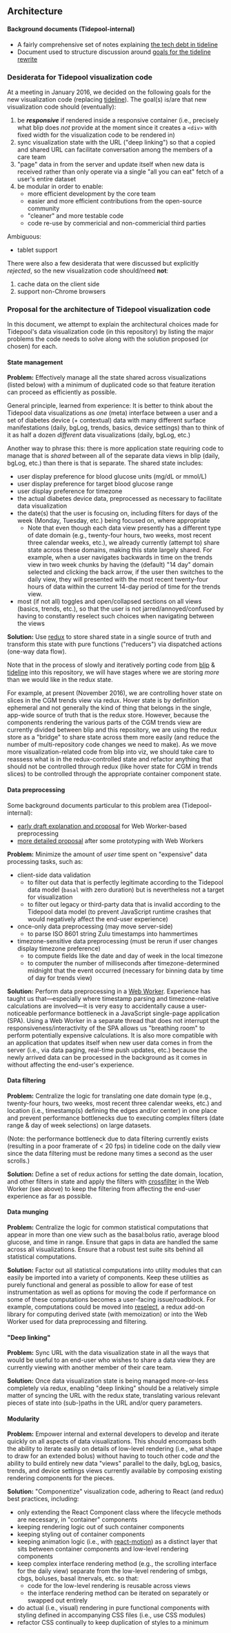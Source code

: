 ## Architecture

#### Background documents (Tidepool-internal)

- A fairly comprehensive set of notes explaining [the tech debt in tideline](https://docs.google.com/document/d/134kiT-aVvp63WpjBOafd63LyhecEs37T0u6-ChsyUSA/edit)
- Document used to structure discussion around [goals for the tideline rewrite](https://docs.google.com/document/d/1zACQThnrFmlcvxMIF2g_CnnkQ9A16ilw-JSI6oKgvoA/edit#heading=h.4t4q8lakp971)

### Desiderata for Tidepool visualization code

At a meeting in January 2016, we decided on the following goals for the new visualization code (replacing [tideline](https://github.com/tidepool-org/tideline)). The goal(s) is/are that new visualization code should (eventually):

1. be **_responsive_** if rendered inside a responsive container (i.e., precisely what blip does *not* provide at the moment since it creates a `<div>` with fixed width for the visualization code to be rendered in)
1. sync visualization state with the URL ("deep linking") so that a copied and shared URL can facilitate conversation among the members of a care team
1. "page" data in from the server and update itself when new data is received rather than only operate via a single "all you can eat" fetch of a user's entire dataset
1. be modular in order to enable:
    - more efficient development by the core team
    - easier and more efficient contributions from the open-source community
    - "cleaner" and more testable code
    - code re-use by commericial and non-commericial third parties

Ambiguous:

   - tablet support

There were also a few desiderata that were discussed but explicitly *rejected*, so the new visualization code should/need **not**:

1. cache data on the client side
1. support non-Chrome browsers


### Proposal for the architecture of Tidepool visualization code

In this document, we attempt to explain the architectural choices made for Tidepool's data visualization code (in this repository) by listing the major problems the code needs to solve along with the solution proposed (or chosen) for each.

#### State management

**Problem:** Effectively manage all the state shared across visualizations (listed below) with a minimum of duplicated code so that feature iteration can proceed as efficiently as possible.

General principle, learned from experience: It is better to think about the Tidepool data visualizations as *one* (meta) interface between a user and a set of diabetes device (+ contextual) data with many different surface manifestations (daily, bgLog, trends, basics, device settings) than to think of it as half a dozen *different* data visualizations (daily, bgLog, etc.)

Another way to phrase this: there is more application state requiring code to manage that is *shared* between all of the separate data views in blip (daily, bgLog, etc.) than there is that is separate. The shared state includes:

- user display preference for blood glucose units (mg/dL or mmol/L)
- user display preference for target blood glucose range
- user display preference for timezone
- the actual diabetes device data, preprocessed as necessary to facilitate data visualization
- the date(s) that the user is focusing on, including filters for days of the week (Monday, Tuesday, etc.) being focused on, where appropriate
    + Note that even though each data view presently has a different type of date domain (e.g., twenty-four hours, two weeks, most recent three calendar weeks, etc.), we already currently (attempt to) share state across these domains, making this state largely shared. For example, when a user navigates backwards in time on the trends view in two week chunks by having the (default) "14 day" domain selected and clicking the back arrow, if the user then switches to the daily view, they will presented with the most recent twenty-four hours of data within the current 14-day period of time for the trends view.
- most (if not all) toggles and open/collapsed sections on all views (basics, trends, etc.), so that the user is not jarred/annoyed/confused by having to constantly reselect such choices when navigating between the views

**Solution:** Use [redux](http://redux.js.org/ 'Redux') to store shared state in a single source of truth and transform this state with pure functions ("reducers") via dispatched actions (one-way data flow).

Note that in the process of slowly and iteratively porting code from [blip](https://github.com/tidepool-org/blip) & [tideline](https://github.com/tidepool-org/tidline) into this repository, we will have stages where we are storing *more* than we would like in the redux state.

For example, at present (November 2016), we are controlling hover state on slices in the CGM trends view via redux. Hover state is by definition ephemeral and not generally the kind of thing that belongs in the single, app-wide source of truth that is the redux store. However, because the components rendering the various parts of the CGM trends view are currently divided between blip and this repository, we are using the redux store as a "bridge" to share state across them more easily (and reduce the number of multi-repository code changes we need to make). As we move more visualization-related code from blip into viz, we should take care to reassess what is in the redux-controlled state and refactor anything that should not be controlled through redux (like hover state for CGM in trends slices) to be controlled through the appropriate container component state.

#### Data preprocessing

Some background documents particular to this problem area (Tidepool-internal):

- [early draft explanation and proposal](https://docs.google.com/document/d/190mj_S9vYKvINPbU7cMajGekebyX6AJ-W6v3P-cCRWI/edit# 'viz data preprocessing') for Web Worker-based preprocessing
- [more detailed proposal](https://docs.google.com/document/d/14n4OyyTKKfBxz7DzX9DnKST3nVarfae7Fgl9HgG6BlY/edit 'blip & viz data flow') after some prototyping with Web Workers

**Problem:** Minimize the amount of *user* time spent on "expensive" data processing tasks, such as:

- client-side data validation
    + to filter out data that is perfectly legitimate according to the Tidepool data model (`basal` with zero duration) but is nevertheless not a target for visualization
    + to filter out legacy or third-party data that is invalid according to the Tidepool data model (to prevent JavaScript runtime crashes that would negatively affect the end-user experience)
- once-only data preprocessing (may move server-side)
    + to parse ISO 8601 string Zulu timestamps into hammertimes
- timezone-sensitive data preprocessing (must be rerun if user changes display timezone preference)
    + to compute fields like the date and day of week in the local timezone
    + to computer the number of milliseconds after timezone-determined midnight that the event occurred (necessary for binning data by time of day for trends view)

**Solution:** Perform data preprocessing in a [Web Worker](https://developer.mozilla.org/en-US/docs/Web/API/Web_Workers_API/Using_web_workers). Experience has taught us that—especially where timestamp parsing and timezone-relative calculations are involved—it is very easy to accidentally cause a user-noticeable performance bottleneck in a JavaScript single-page application (SPA). Using a Web Worker in a separate thread that does not interrupt the responsiveness/interactivity of the SPA allows us "breathing room" to perform potentially expensive calculations. It is also more compatible with an application that updates itself when new user data comes in from the server (i.e., via data paging, real-time push updates, etc.) because the newly arrived data can be processed in the background as it comes in without affecting the end-user's experience.

#### Data filtering

**Problem:** Centralize the logic for translating one date domain type (e.g., twenty-four hours, two weeks, most recent three calendar weeks, etc.) and location (i.e., timestamp(s) defining the edges and/or center) in one place and prevent performance bottlenecks due to executing complex filters (date range & day of week selections) on large datasets.

(Note: the performance bottleneck due to data filtering currently exists (resulting in a poor framerate of < 20 fps) in tideline code on the daily view since the data filtering must be redone many times a second as the user scrolls.)

**Solution:** Define a set of redux actions for setting the date domain, location, and other filters in state and apply the filters with [crossfilter](http://square.github.io/crossfilter/ 'Crossfilter') in the Web Worker (see above) to keep the filtering from affecting the end-user experience as far as possible.

#### Data munging

**Problem:** Centralize the logic for common statistical computations that appear in more than one view such as the basal:bolus ratio, average blood glucose, and time in range. Ensure that gaps in data are handled the same across all visualizations. Ensure that a robust test suite sits behind all statistical computations.

**Solution:** Factor out all statistical computations into utility modules that can easily be imported into a variety of components. Keep these utilities as purely functional and general as possible to allow for ease of test instrumentation as well as options for moving the code if performance on some of these computations becomes a user-facing issue/roadblock. For example, computations could be moved into [reselect](https://github.com/reactjs/reselect), a redux add-on library for computing derived state (with memoization) or into the Web Worker used for data preprocessing and filtering.

#### "Deep linking"

**Problem:** Sync URL with the data visualization state in all the ways that would be useful to an end-user who wishes to share a data view they are currently viewing with another member of their care team.

**Solution:** Once data visualization state is being managed more-or-less completely via redux, enabling "deep linking" should be a relatively simple matter of syncing the URL with the redux state, translating various relevant pieces of state into (sub-)paths in the URL and/or query parameters.

#### Modularity

**Problem:** Empower internal and external developers to develop and iterate quickly on all aspects of data visualizations. This should encompass both the ability to iterate easily on details of low-level rendering (i.e., what shape to draw for an extended bolus) without having to touch other code *and* the ability to build entirely new data "views" parallel to the daily, bgLog, basics, trends, and device settings views currently available by composing existing rendering components for the pieces.

**Solution:** "Componentize" visualization code, adhering to React (and redux) best practices, including:

- only extending the React Component class where the lifecycle methods are necessary, in "container" components
- keeping rendering logic out of such container components
- keeping styling out of container components
- keeping animation logic (i.e., with [react-motion](https://github.com/chenglou/react-motion 'react-motion')) as a distinct layer that sits between container components and low-level rendering components
- keep complex interface rendering method (e.g., the scrolling interface for the daily view) separate from the low-level rendering of smbgs, cbgs, boluses, basal itnervals, etc. so that:
    + code for the low-level rendering is reusable across views
    + the interface rendering method can be iterated on separately or swapped out entirely
- do actual (i.e., visual) rendering in pure functional components with styling defined in accompanying CSS files (i.e., use CSS modules)
- refactor CSS continually to keep duplication of styles to a minimum
